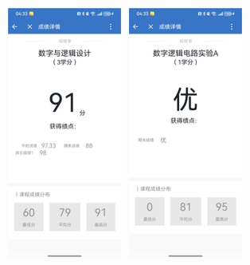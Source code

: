 <div align="center" style="display: flex; justify-content: center; gap: 16px; flex-wrap: wrap;">
  <img src="数电1.jpg" alt="1" width="45%">
  <img src="数电2.jpg" alt="2" width="45%">
</div>

